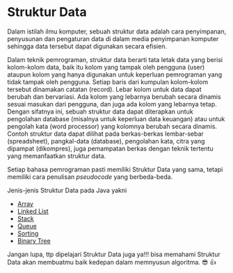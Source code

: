 # Struktur Data
Dalam istilah ilmu komputer, sebuah struktur data adalah cara penyimpanan, penyusunan dan pengaturan data di dalam media penyimpanan komputer sehingga data tersebut dapat digunakan secara efisien.

Dalam teknik pemrograman, struktur data berarti tata letak data yang berisi kolom-kolom data, baik itu kolom yang tampak oleh pengguna (user) ataupun kolom yang hanya digunakan untuk keperluan pemrograman yang tidak tampak oleh pengguna. Setiap baris dari kumpulan kolom-kolom tersebut dinamakan catatan (record). Lebar kolom untuk data dapat berubah dan bervariasi. Ada kolom yang lebarnya berubah secara dinamis sesuai masukan dari pengguna, dan juga ada kolom yang lebarnya tetap. Dengan sifatnya ini, sebuah struktur data dapat diterapkan untuk pengolahan database (misalnya untuk keperluan data keuangan) atau untuk pengolah kata (word processor) yang kolomnya berubah secara dinamis. Contoh struktur data dapat dilihat pada berkas-berkas lembar-sebar (spreadsheet), pangkal-data (database), pengolahan kata, citra yang dipampat (dikompres), juga pemampatan berkas dengan teknik tertentu yang memanfaatkan struktur data.

Setiap bahasa pemrograman pasti memiliki Struktur Data yang sama, tetapi memiliki cara penulisan *pseudocode* yang berbeda-beda. 

Jenis-jenis Struktur Data pada Java yakni
- [Array](https://image.freepik.com/free-vector/neon-style-coming-soon-glowing-background-design_1017-25516.jpg)
- [Linked List](https://image.freepik.com/free-vector/neon-style-coming-soon-glowing-background-design_1017-25516.jpg)
- [Stack](https://image.freepik.com/free-vector/neon-style-coming-soon-glowing-background-design_1017-25516.jpg)
- [Queue](https://image.freepik.com/free-vector/neon-style-coming-soon-glowing-background-design_1017-25516.jpg)
- [Sorting](https://github.com/bellshade/Java/tree/main/algorithm/data-structure/Sorting)
- [Binary Tree](https://image.freepik.com/free-vector/neon-style-coming-soon-glowing-background-design_1017-25516.jpg)

Jangan lupa, ttp dipelajari Struktur Data juga ya!!! bisa memahami Struktur Data akan membuatmu baik kedepan dalam memnyusun algoritma. :sunglasses: :+1:
